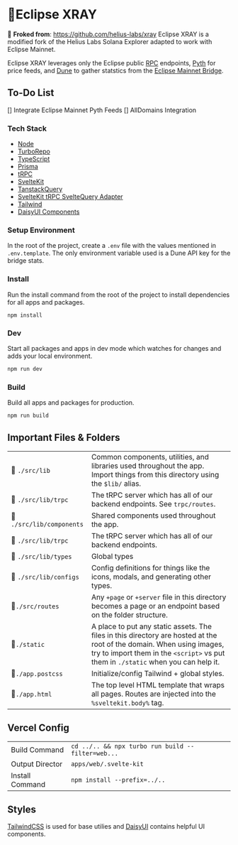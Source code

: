 # 🧱Eclipse XRAY
🔗 **Froked from**: https://github.com/helius-labs/xray
Eclipse XRAY is a modified fork of the Helius Labs Solana Explorer adapted to work with Eclipse Mainnet. 

Eclipse XRAY leverages only the Eclipse public [RPC](https://docs.eclipse.xyz/developers/rpc-and-block-explorers) endpoints, [Pyth](https://docs.eclipse.xyz/developers/oracles/pyth-network) for price feeds, and [Dune](https://dune.com/hkey/eclipse-mainnet-bridge) to gather statstics from the [Eclipse Mainnet Bridge](https://etherscan.io/address/0x83cB71D80078bf670b3EfeC6AD9E5E6407cD0fd1).

## To-Do List
[] Integrate Eclipse Mainnet Pyth Feeds
[] AllDomains Integration

### Tech Stack
-   [Node](https://nodejs.org/en/)
-   [TurboRepo](https://turbo.build/repo)
-   [TypeScript](https://www.typescriptlang.org/)
-   [Prisma](https://www.prisma.io/)
-   [tRPC](https://trpc.io/)
-   [SvelteKit](https://kit.svelte.dev/)
-   [TanstackQuery](https://tanstack.com/query/latest)
-   [SvelteKit tRPC SvelteQuery Adapter](https://github.com/vishalbalaji/trpc-svelte-query-adapter)
-   [Tailwind](https://tailwindcss.com/)
-   [DaisyUI Components](https://daisyui.com/)

### Setup Environment
In the root of the project, create a `.env` file with the values mentioned in `.env.template`.
The only environment variable used is a Dune API key for the bridge stats.

### Install
Run the install command from the root of the project to install dependencies for all apps and packages.
```
npm install
```
### Dev
Start all packages and apps in dev mode which watches for changes and adds your local environment.
```sh
npm run dev
```

### Build
Build all apps and packages for production.
```sh
npm run build
```

## Important Files & Folders
|                           |                                                                                                                                                                                                             |
| ------------------------- | ----------------------------------------------------------------------------------------------------------------------------------------------------------------------------------------------------------- |
| 📁 `./src/lib`            | Common components, utilities, and libraries used throughout the app. Import things from this directory using the `$lib/` alias.                                                                             |
| 📁 `./src/lib/trpc`       | The tRPC server which has all of our backend endpoints. See `trpc/routes`.                                                                                                                                  |
| 📁 `./src/lib/components` | Shared components used throughout the app.                                                                                                                                                                  |
| 📁 `./src/lib/trpc`       | The tRPC server which has all of our backend endpoints.                                                                                                                                                     |
| 📁 `./src/lib/types`      | Global types                                                                                                                                                                                                |
| 📁 `./src/lib/configs`    | Config definitions for things like the icons, modals, and generating other types.                                                                                                                           |
| 📁`./src/routes`          | Any `+page` or `+server` file in this directory becomes a page or an endpoint based on the folder structure.                                                                                                |
| 📁`./static`              | A place to put any static assets. The files in this directory are hosted at the root of the domain. When using images, try to import them in the `<script>` vs put them in `./static` when you can help it. |
| 📄`./app.postcss`         | Initialize/config Tailwind + global styles.                                                                                                                                                                 |
| 📄`./app.html`            | The top level HTML template that wraps all pages. Routes are injected into the `%sveltekit.body%` tag.                                                                                                      |

## Vercel Config
|                 |                                                   |
| --------------- | ------------------------------------------------- |
| Build Command   | `cd ../.. && npx turbo run build --filter=web...` |
| Output Director | `apps/web/.svelte-kit`                            |
| Install Command | `npm install --prefix=../..`                      |

## Styles
[TailwindCSS](https://tailwindcss.com/) is used for base utilies and [DaisyUI](https://daisyui.com/) contains helpful UI components.
